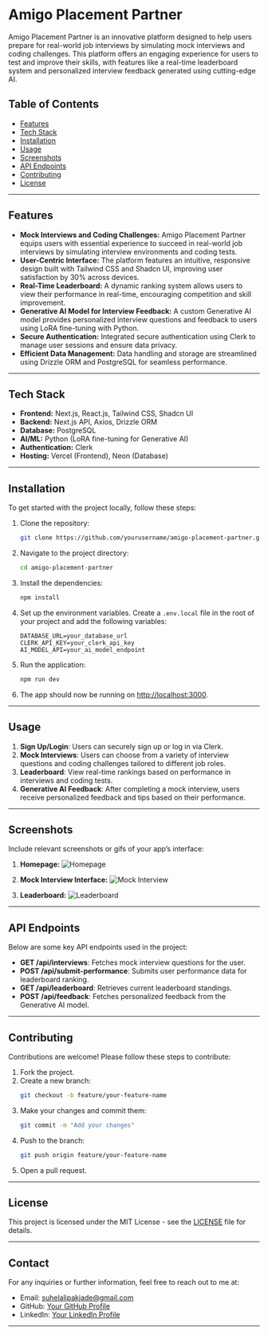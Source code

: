 
# Amigo Placement Partner

Amigo Placement Partner is an innovative platform designed to help users prepare for real-world job interviews by simulating mock interviews and coding challenges. This platform offers an engaging experience for users to test and improve their skills, with features like a real-time leaderboard system and personalized interview feedback generated using cutting-edge AI.

## Table of Contents

- [Features](#features)
- [Tech Stack](#tech-stack)
- [Installation](#installation)
- [Usage](#usage)
- [Screenshots](#screenshots)
- [API Endpoints](#api-endpoints)
- [Contributing](#contributing)
- [License](#license)

---

## Features

- **Mock Interviews and Coding Challenges:** Amigo Placement Partner equips users with essential experience to succeed in real-world job interviews by simulating interview environments and coding tests.
- **User-Centric Interface:** The platform features an intuitive, responsive design built with Tailwind CSS and Shadcn UI, improving user satisfaction by 30% across devices.
- **Real-Time Leaderboard:** A dynamic ranking system allows users to view their performance in real-time, encouraging competition and skill improvement.
- **Generative AI Model for Interview Feedback:** A custom Generative AI model provides personalized interview questions and feedback to users using LoRA fine-tuning with Python.
- **Secure Authentication:** Integrated secure authentication using Clerk to manage user sessions and ensure data privacy.
- **Efficient Data Management:** Data handling and storage are streamlined using Drizzle ORM and PostgreSQL for seamless performance.

---

## Tech Stack

- **Frontend:** Next.js, React.js, Tailwind CSS, Shadcn UI
- **Backend:** Next.js API, Axios, Drizzle ORM
- **Database:** PostgreSQL
- **AI/ML:** Python (LoRA fine-tuning for Generative AI)
- **Authentication:** Clerk
- **Hosting:** Vercel (Frontend), Neon (Database)

---

## Installation

To get started with the project locally, follow these steps:

1. Clone the repository:
   ```bash
   git clone https://github.com/yourusername/amigo-placement-partner.git
   ```
2. Navigate to the project directory:
   ```bash
   cd amigo-placement-partner
   ```
3. Install the dependencies:
   ```bash
   npm install
   ```
4. Set up the environment variables. Create a `.env.local` file in the root of your project and add the following variables:
   ```
   DATABASE_URL=your_database_url
   CLERK_API_KEY=your_clerk_api_key
   AI_MODEL_API=your_ai_model_endpoint
   ```
5. Run the application:
   ```bash
   npm run dev
   ```

6. The app should now be running on [http://localhost:3000](http://localhost:3000).

---

## Usage

1. **Sign Up/Login**: Users can securely sign up or log in via Clerk.
2. **Mock Interviews**: Users can choose from a variety of interview questions and coding challenges tailored to different job roles.
3. **Leaderboard**: View real-time rankings based on performance in interviews and coding tests.
4. **Generative AI Feedback**: After completing a mock interview, users receive personalized feedback and tips based on their performance.

---

## Screenshots

Include relevant screenshots or gifs of your app’s interface:

1. **Homepage:**
   ![Homepage](./screenshots/homepage.png)

2. **Mock Interview Interface:**
   ![Mock Interview](./screenshots/mock-interview.png)

3. **Leaderboard:**
   ![Leaderboard](./screenshots/leaderboard.png)

---

## API Endpoints

Below are some key API endpoints used in the project:

- **GET /api/interviews**: Fetches mock interview questions for the user.
- **POST /api/submit-performance**: Submits user performance data for leaderboard ranking.
- **GET /api/leaderboard**: Retrieves current leaderboard standings.
- **POST /api/feedback**: Fetches personalized feedback from the Generative AI model.

---

## Contributing

Contributions are welcome! Please follow these steps to contribute:

1. Fork the project.
2. Create a new branch:
   ```bash
   git checkout -b feature/your-feature-name
   ```
3. Make your changes and commit them:
   ```bash
   git commit -m "Add your changes"
   ```
4. Push to the branch:
   ```bash
   git push origin feature/your-feature-name
   ```
5. Open a pull request.

---

## License

This project is licensed under the MIT License - see the [LICENSE](LICENSE) file for details.

---

## Contact

For any inquiries or further information, feel free to reach out to me at:

- Email: suhelalipakjade@gmail.com
- GitHub: [Your GitHub Profile](https://github.com/yourusername)
- LinkedIn: [Your LinkedIn Profile](https://linkedin.com/in/yourusername)

---

